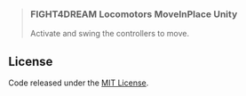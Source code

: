 > ### FIGHT4DREAM Locomotors MoveInPlace Unity
> Activate and swing the controllers to move.

## License

Code released under the [MIT License][License].

[License]: LICENSE.md
